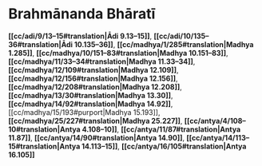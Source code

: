 # Brahmānanda Bhāratī

**[[cc/adi/9/13–15#translation|Ādi 9.13–15]]**, **[[cc/adi/10/135–36#translation|Ādi 10.135–36]]**, **[[cc/madhya/1/285#translation|Madhya 1.285]]**, **[[cc/madhya/10/151–83#translation|Madhya 10.151–83]]**, **[[cc/madhya/11/33–34#translation|Madhya 11.33–34]]**, **[[cc/madhya/12/109#translation|Madhya 12.109]]**, **[[cc/madhya/12/156#translation|Madhya 12.156]]**, **[[cc/madhya/12/208#translation|Madhya 12.208]]**, **[[cc/madhya/13/30#translation|Madhya 13.30]]**, **[[cc/madhya/14/92#translation|Madhya 14.92]]**, [[cc/madhya/15/193#purport|Madhya 15.193]], **[[cc/madhya/25/227#translation|Madhya 25.227]]**, **[[cc/antya/4/108–10#translation|Antya 4.108–10]]**, **[[cc/antya/11/87#translation|Antya 11.87]]**, **[[cc/antya/14/90#translation|Antya 14.90]]**, **[[cc/antya/14/113–15#translation|Antya 14.113–15]]**, **[[cc/antya/16/105#translation|Antya 16.105]]**


